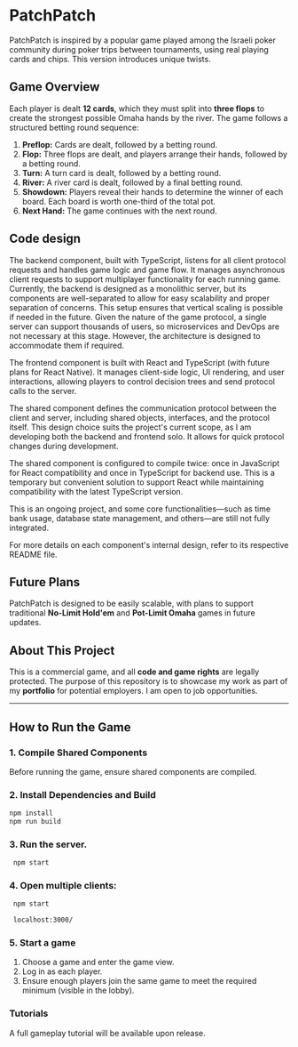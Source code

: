 # PatchPatch

PatchPatch is inspired by a popular game played among the Israeli poker community during poker trips between tournaments, using real playing cards and chips. This version introduces unique twists.

## Game Overview

Each player is dealt **12 cards**, which they must split into **three flops** to create the strongest possible Omaha hands by the river. The game follows a structured betting round sequence:

1. **Preflop:** Cards are dealt, followed by a betting round.
2. **Flop:** Three flops are dealt, and players arrange their hands, followed by a betting round.
3. **Turn:** A turn card is dealt, followed by a betting round.
4. **River:** A river card is dealt, followed by a final betting round.
5. **Showdown:** Players reveal their hands to determine the winner of each board. Each board is worth one-third of the total pot.
6. **Next Hand:** The game continues with the next round.

## Code design

The backend component, built with TypeScript, listens for all client protocol requests and handles game logic and game flow. It manages asynchronous client requests to support multiplayer functionality for each running game. Currently, the backend is designed as a monolithic server, but its components are well-separated to allow for easy scalability and proper separation of concerns. This setup ensures that vertical scaling is possible if needed in the future. Given the nature of the game protocol, a single server can support thousands of users, so microservices and DevOps are not necessary at this stage. However, the architecture is designed to accommodate them if required.

The frontend component is built with React and TypeScript (with future plans for React Native). It manages client-side logic, UI rendering, and user interactions, allowing players to control decision trees and send protocol calls to the server.

The shared component defines the communication protocol between the client and server, including shared objects, interfaces, and the protocol itself. This design choice suits the project's current scope, as I am developing both the backend and frontend solo. It allows for quick protocol changes during development.

The shared component is configured to compile twice: once in JavaScript for React compatibility and once in TypeScript for backend use. This is a temporary but convenient solution to support React while maintaining compatibility with the latest TypeScript version.

This is an ongoing project, and some core functionalities—such as time bank usage, database state management, and others—are still not fully integrated.

For more details on each component's internal design, refer to its respective README file.

## Future Plans

PatchPatch is designed to be easily scalable, with plans to support traditional **No-Limit Hold'em** and **Pot-Limit Omaha** games in future updates.

## About This Project

This is a commercial game, and all **code and game rights** are legally protected. The purpose of this repository is to showcase my work as part of my **portfolio** for potential employers. I am open to job opportunities.

---

## How to Run the Game

### 1. Compile Shared Components

Before running the game, ensure shared components are compiled.

### 2. Install Dependencies and Build

```bash
npm install
npm run build
```

### 3. Run the server.

```bash
 npm start
```

### 4. Open multiple clients:

```bash
 npm start
```

```bash
 localhost:3000/
```

### 5. Start a game

1. Choose a game and enter the game view.
2. Log in as each player.
3. Ensure enough players join the same game to meet the required minimum (visible in the lobby).

### Tutorials

A full gameplay tutorial will be available upon release.
